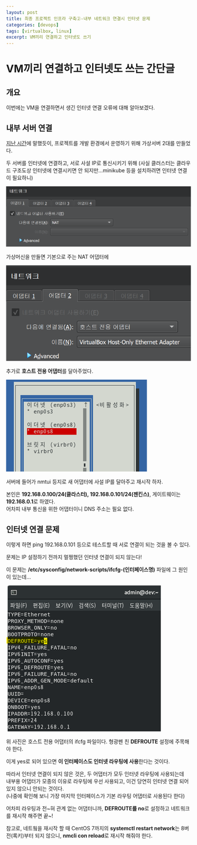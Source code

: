 ```yaml
---
layout: post
title: 최종 프로젝트 인프라 구축②-내부 네트워크 연결시 인터넷 문제
categories: [devops]
tags: [virtualbox, linux]
excerpt: VM끼리 연결하고 인터넷도 쓰기
---
```


# VM끼리 연결하고 인터넷도 쓰는 간단글

## 개요

이번에는 VM을 연결하면서 생긴 인터넷 연결 오류에 대해 알아보겠다.

## 내부 서버 연결

[지난 시간](https://kreator-kaebal.github.io/posts/devops3/)에 말했듯이, 프로젝트를 개발 환경에서 운영하기 위해 가상서버 2대를 만들었다.  

두 서버를 인터넷에 연결하고, 서로 사설 IP로 통신시키기 위해
(사실 클러스터는 클라우드 구조도상 인터넷에 연결시키면 안 되지만...minikube 등을 설치하려면 인터넷 연결이 필요하니)

![do4-img1](/images/posts/devops4-img1.png)

가상머신을 만들면 기본으로 주는 NAT 어댑터에

![do4-img2](/images/posts/devops4-img2.png)

추가로 **호스트 전용 어댑터**를 달아주었다.

![do4-img3](/images/posts/devops4-img3.png)

서버에 들어가 nmtui 등지로 새 어댑터에 사설 IP를 달아주고 재시작 하자.

본인은 **192.168.0.100/24(클라스터), 192.168.0.101/24(젠킨스)**, 게이트웨이는 **192.168.0.1**로 하였다.  
어차피 내부 통신을 위한 어댑터이니 DNS 주소는 필요 없다.

## 인터넷 연결 문제

이렇게 하면 ping 192.168.0.101 등으로 테스트할 때 서로 연결이 되는 것을 볼 수 있다.  

문제는 IP 설정하기 전까지 멀쩡했던 인터넷 연결이 되지 않는다!

이 문제는 **/etc/sysconfig/network-scripts/ifcfg-(인터페이스명)** 파일에 그 원인이 있는데...

![do4-img4](/images/posts/devops4-img4.png)

위 사진은 호스트 전용 어댑터의 ifcfg 파일이다. 형광펜 친 **DEFROUTE** 설정에 주목해야 한다.

이게 yes로 되어 있으면 **이 인터페이스도 인터넷 라우팅에 사용**한다는 것이다.

따라서 인터넷 연결이 되지 않은 것은, 두 어댑터가 모두 인터넷 라우팅에 사용되는데  
내부용 어댑터가 모종의 이유로 라우팅에 우선 사용되고, 이건 당연히 인터넷 연결 되어 있지 않으니 안되는 것이다.  
(나중에 확인해 보니 가장 마지막 인터페이스가 기본 라우팅 어댑터로 사용된다 한다)

어차피 라우팅과 전~혀 관계 없는 어댑터니까, **DEFROUTE를 no**로 설정하고 네트워크를 재시작 해주면 끝~!

참고로, 네트웤을 재시작 할 때 CentOS 7까지의 **systemctl restart network**는 8버전(록키)부터 되지 않으니,
**nmcli con reload**로 재시작 해줘야 한다.